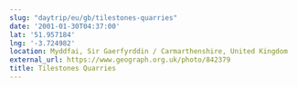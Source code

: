 ```yaml
---
slug: "daytrip/eu/gb/tilestones-quarries"
date: '2001-01-30T04:37:00'
lat: '51.957184'
lng: '-3.724982'
location: Myddfai, Sir Gaerfyrddin / Carmarthenshire, United Kingdom
external_url: https://www.geograph.org.uk/photo/842379
title: Tilestones Quarries
---
```



